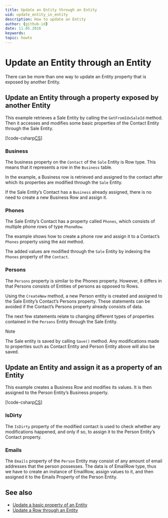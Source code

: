 ```yaml
---
title: Update an Entity through an Entity
uid: update_entity_in_entity
description: How to update an Entity
author: {github-id}
date: 11.05.2016
keywords:
topic: howto
---
```


# Update an Entity through an Entity

There can be more than one way to update an Entity property that is exposed by another Entity.

## Update an Entity through a property exposed by another Entity

This example retrieves a Sale Entity by calling the `GetFromIdxSaleId` method. Then it accesses and modifies some basic properties of the Contact Entity through the Sale Entity.

[!code-csharp[CS](includes/update-entity-1.cs)]

### Business

The business property on the `Contact` of the `Sale` Entity is Row type. This means that it represents a row in the `Business` table.

In the example, a Business row is retrieved and assigned to the contact after which its properties are modified through the `Sale` Entity.

If the Sale Entity’s Contact has a `Business` already assigned, there is no need to create a new Business Row and assign it.

### Phones

The Sale Entity’s Contact has a property called `Phones`, which consists of multiple phone rows of type `PhoneRow`.

The example shows how to create a phone row and assign it to a Contact’s `Phones` property using the `Add` method.

The added values are modified through the `Sale` Entity by indexing the `Phones` property of the `Contact`.

### Persons

The `Persons` property is similar to the Phones property. However, it differs in that Persons consists of Entities of persons as opposed to Rows.

Using the `CreateNew` method, a new Person entity is created and assigned to the Sale Entity’s Contact’s Persons property. These statements can be avoided if the Contact’s Persons property already consists of data.

The next few statements relate to changing different types of properties contained in the `Persons` Entity through the Sale Entity.

> [!NOTE]
> The Sale entity is saved by calling `Save()` method. Any modifications made to properties such as Contact Entity and Person Entity above will also be saved.

## Update an Entity and assign it as a property of an Entity

This example creates a Business Row and modifies its values. It is then assigned to the Person Entity’s Business property.

[!code-csharp[CS](includes/update-entity-2.cs)]

### IsDirty

The `IsDirty` property of the modified contact is used to check whether any modifications happened, and only if so, to assign it to the Person Entity’s Contact property.

### Emails

The `Emails` property of the `Person` Entity may consist of any amount of email addresses that the person possesses. The data is of EmailRow type, thus we have to create an instance of EmailRow, assign values to it, and then assigned it to the Emails Property of the Person Entity.

## See also

* [Update a basic property of an Entity][1]
* [Update a Row through an Entity][2]

<!-- Referenced links -->
[1]: update-entity.md
[2]: ../rows/update-row-in-entity.md

